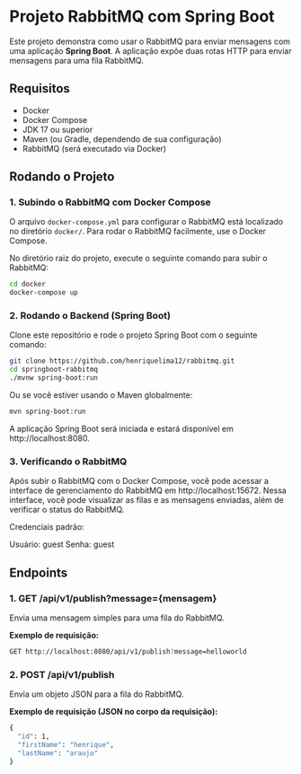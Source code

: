 # Projeto RabbitMQ com Spring Boot

Este projeto demonstra como usar o RabbitMQ para enviar mensagens com uma aplicação **Spring Boot**. A aplicação expõe duas rotas HTTP para enviar mensagens para uma fila RabbitMQ.

## Requisitos

- Docker
- Docker Compose
- JDK 17 ou superior
- Maven (ou Gradle, dependendo de sua configuração)
- RabbitMQ (será executado via Docker)

## Rodando o Projeto

### 1. Subindo o RabbitMQ com Docker Compose

O arquivo `docker-compose.yml` para configurar o RabbitMQ está localizado no diretório `docker/`. Para rodar o RabbitMQ facilmente, use o Docker Compose. 

No diretório raiz do projeto, execute o seguinte comando para subir o RabbitMQ:

```bash
cd docker
docker-compose up
````

### 2. Rodando o Backend (Spring Boot)

Clone este repositório e rode o projeto Spring Boot com o seguinte comando:

```bash
git clone https://github.com/henriquelima12/rabbitmq.git
cd springboot-rabbitmq
./mvnw spring-boot:run
```

Ou se você estiver usando o Maven globalmente:

```bash
mvn spring-boot:run
```

A aplicação Spring Boot será iniciada e estará disponível em http://localhost:8080.

### 3. Verificando o RabbitMQ

Após subir o RabbitMQ com o Docker Compose, você pode acessar a interface de gerenciamento do RabbitMQ em http://localhost:15672. Nessa interface, você pode visualizar as filas e as mensagens enviadas, além de verificar o status do RabbitMQ.

Credenciais padrão:

Usuário: guest
Senha: guest

## Endpoints

### 1. **GET** /api/v1/publish?message={mensagem}

Envia uma mensagem simples para uma fila do RabbitMQ.

**Exemplo de requisição:**

```bash
GET http://localhost:8080/api/v1/publish?message=helloworld
```

### 2. POST /api/v1/publish
Envia um objeto JSON para a fila do RabbitMQ.

**Exemplo de requisição (JSON no corpo da requisição):**

```bash
{
  "id": 1,
  "firstName": "henrique",
  "lastName": "araujo"
}
```
